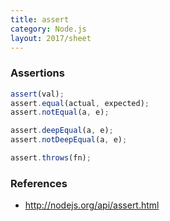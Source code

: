 ```yaml
---
title: assert
category: Node.js
layout: 2017/sheet
---
```


### Assertions

```js
assert(val);
assert.equal(actual, expected);
assert.notEqual(a, e);
```

```js
assert.deepEqual(a, e);
assert.notDeepEqual(a, e);
```

```js
assert.throws(fn);
```

### References

- http://nodejs.org/api/assert.html

